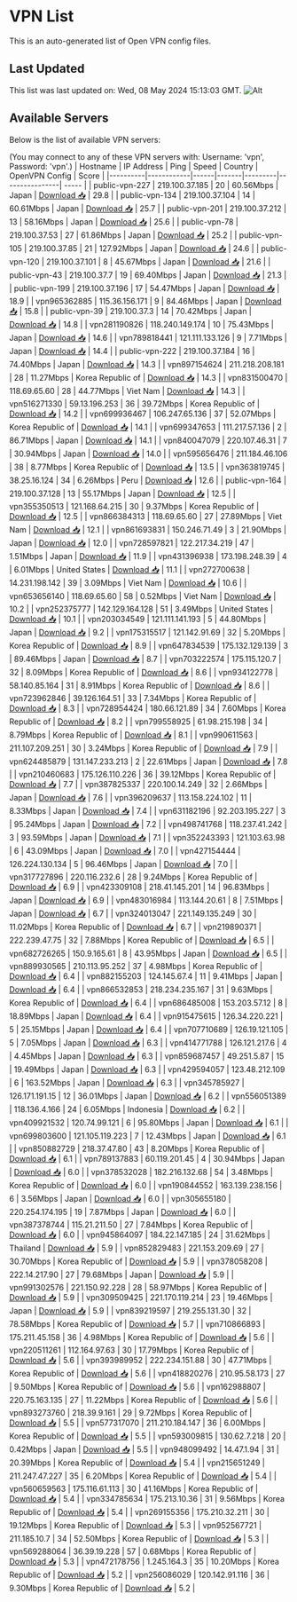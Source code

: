 # VPN List

This is an auto-generated list of Open VPN config files.

## Last Updated

This list was last updated on: Wed, 08 May 2024 15:13:03 GMT.
![Alt](https://repobeats.axiom.co/api/embed/186b98318ef1479477931607c1ad7d823f12451f.svg "Repobeats analytics image")

## Available Servers

Below is the list of available VPN servers:

(You may connect to any of these VPN servers with: Username: 'vpn', Password: 'vpn'.)
| Hostname | IP Address | Ping | Speed | Country | OpenVPN Config | Score |
|----------|------------|------|-------|---------|----------------| ----- |
| public-vpn-227 | 219.100.37.185 | 20 | 60.56Mbps | Japan | [Download 📥](./configs/server_0_JP.ovpn) | 29.8 |
| public-vpn-134 | 219.100.37.104 | 14 | 60.61Mbps | Japan | [Download 📥](./configs/server_1_JP.ovpn) | 25.7 |
| public-vpn-201 | 219.100.37.212 | 13 | 58.16Mbps | Japan | [Download 📥](./configs/server_2_JP.ovpn) | 25.6 |
| public-vpn-78 | 219.100.37.53 | 27 | 61.86Mbps | Japan | [Download 📥](./configs/server_3_JP.ovpn) | 25.2 |
| public-vpn-105 | 219.100.37.85 | 21 | 127.92Mbps | Japan | [Download 📥](./configs/server_4_JP.ovpn) | 24.6 |
| public-vpn-120 | 219.100.37.101 | 8 | 45.67Mbps | Japan | [Download 📥](./configs/server_5_JP.ovpn) | 21.6 |
| public-vpn-43 | 219.100.37.7 | 19 | 69.40Mbps | Japan | [Download 📥](./configs/server_6_JP.ovpn) | 21.3 |
| public-vpn-199 | 219.100.37.196 | 17 | 54.47Mbps | Japan | [Download 📥](./configs/server_7_JP.ovpn) | 18.9 |
| vpn965362885 | 115.36.156.171 | 9 | 84.46Mbps | Japan | [Download 📥](./configs/server_8_JP.ovpn) | 15.8 |
| public-vpn-39 | 219.100.37.3 | 14 | 70.42Mbps | Japan | [Download 📥](./configs/server_9_JP.ovpn) | 14.8 |
| vpn281190826 | 118.240.149.174 | 10 | 75.43Mbps | Japan | [Download 📥](./configs/server_10_JP.ovpn) | 14.6 |
| vpn789818441 | 121.111.133.126 | 9 | 7.71Mbps | Japan | [Download 📥](./configs/server_11_JP.ovpn) | 14.4 |
| public-vpn-222 | 219.100.37.184 | 16 | 74.40Mbps | Japan | [Download 📥](./configs/server_12_JP.ovpn) | 14.3 |
| vpn897154624 | 211.218.208.181 | 28 | 11.27Mbps | Korea Republic of | [Download 📥](./configs/server_13_KR.ovpn) | 14.3 |
| vpn831500470 | 118.69.65.60 | 28 | 44.77Mbps | Viet Nam | [Download 📥](./configs/server_14_VN.ovpn) | 14.3 |
| vpn516271330 | 59.13.196.253 | 36 | 39.72Mbps | Korea Republic of | [Download 📥](./configs/server_15_KR.ovpn) | 14.2 |
| vpn699936467 | 106.247.65.136 | 37 | 52.07Mbps | Korea Republic of | [Download 📥](./configs/server_16_KR.ovpn) | 14.1 |
| vpn699347653 | 111.217.57.136 | 2 | 86.71Mbps | Japan | [Download 📥](./configs/server_17_JP.ovpn) | 14.1 |
| vpn840047079 | 220.107.46.31 | 7 | 30.94Mbps | Japan | [Download 📥](./configs/server_18_JP.ovpn) | 14.0 |
| vpn595656476 | 211.184.46.106 | 38 | 8.77Mbps | Korea Republic of | [Download 📥](./configs/server_19_KR.ovpn) | 13.5 |
| vpn363819745 | 38.25.16.124 | 34 | 6.26Mbps | Peru | [Download 📥](./configs/server_20_PE.ovpn) | 12.6 |
| public-vpn-164 | 219.100.37.128 | 13 | 55.17Mbps | Japan | [Download 📥](./configs/server_21_JP.ovpn) | 12.5 |
| vpn355350513 | 121.168.64.215 | 30 | 9.37Mbps | Korea Republic of | [Download 📥](./configs/server_22_KR.ovpn) | 12.5 |
| vpn866384313 | 118.69.65.60 | 27 | 27.89Mbps | Viet Nam | [Download 📥](./configs/server_23_VN.ovpn) | 12.1 |
| vpn861693831 | 150.246.71.49 | 3 | 21.90Mbps | Japan | [Download 📥](./configs/server_24_JP.ovpn) | 12.0 |
| vpn728597821 | 122.217.34.219 | 47 | 1.51Mbps | Japan | [Download 📥](./configs/server_25_JP.ovpn) | 11.9 |
| vpn431396938 | 173.198.248.39 | 4 | 6.01Mbps | United States | [Download 📥](./configs/server_26_US.ovpn) | 11.1 |
| vpn272700638 | 14.231.198.142 | 39 | 3.09Mbps | Viet Nam | [Download 📥](./configs/server_27_VN.ovpn) | 10.6 |
| vpn653656140 | 118.69.65.60 | 58 | 0.52Mbps | Viet Nam | [Download 📥](./configs/server_28_VN.ovpn) | 10.2 |
| vpn252375777 | 142.129.164.128 | 51 | 3.49Mbps | United States | [Download 📥](./configs/server_29_US.ovpn) | 10.1 |
| vpn203034549 | 121.111.141.193 | 5 | 44.80Mbps | Japan | [Download 📥](./configs/server_30_JP.ovpn) | 9.2 |
| vpn175315517 | 121.142.91.69 | 32 | 5.20Mbps | Korea Republic of | [Download 📥](./configs/server_31_KR.ovpn) | 8.9 |
| vpn647834539 | 175.132.129.139 | 3 | 89.46Mbps | Japan | [Download 📥](./configs/server_32_JP.ovpn) | 8.7 |
| vpn703222574 | 175.115.120.7 | 32 | 8.09Mbps | Korea Republic of | [Download 📥](./configs/server_33_KR.ovpn) | 8.6 |
| vpn934122778 | 58.140.85.164 | 31 | 8.91Mbps | Korea Republic of | [Download 📥](./configs/server_34_KR.ovpn) | 8.6 |
| vpn723962846 | 39.126.164.51 | 33 | 7.34Mbps | Korea Republic of | [Download 📥](./configs/server_35_KR.ovpn) | 8.3 |
| vpn728954424 | 180.66.121.89 | 34 | 7.60Mbps | Korea Republic of | [Download 📥](./configs/server_36_KR.ovpn) | 8.2 |
| vpn799558925 | 61.98.215.198 | 34 | 8.79Mbps | Korea Republic of | [Download 📥](./configs/server_37_KR.ovpn) | 8.1 |
| vpn990611563 | 211.107.209.251 | 30 | 3.24Mbps | Korea Republic of | [Download 📥](./configs/server_38_KR.ovpn) | 7.9 |
| vpn624485879 | 131.147.233.213 | 2 | 22.61Mbps | Japan | [Download 📥](./configs/server_39_JP.ovpn) | 7.8 |
| vpn210460683 | 175.126.110.226 | 36 | 39.12Mbps | Korea Republic of | [Download 📥](./configs/server_40_KR.ovpn) | 7.7 |
| vpn387825337 | 220.100.14.249 | 32 | 2.66Mbps | Japan | [Download 📥](./configs/server_41_JP.ovpn) | 7.6 |
| vpn396209637 | 113.158.224.102 | 11 | 8.33Mbps | Japan | [Download 📥](./configs/server_42_JP.ovpn) | 7.4 |
| vpn631182196 | 92.203.195.227 | 3 | 95.24Mbps | Japan | [Download 📥](./configs/server_43_JP.ovpn) | 7.2 |
| vpn498741768 | 118.237.41.242 | 3 | 93.59Mbps | Japan | [Download 📥](./configs/server_44_JP.ovpn) | 7.1 |
| vpn352243393 | 121.103.63.98 | 6 | 43.09Mbps | Japan | [Download 📥](./configs/server_45_JP.ovpn) | 7.0 |
| vpn427154444 | 126.224.130.134 | 5 | 96.46Mbps | Japan | [Download 📥](./configs/server_46_JP.ovpn) | 7.0 |
| vpn317727896 | 220.116.232.6 | 28 | 9.24Mbps | Korea Republic of | [Download 📥](./configs/server_47_KR.ovpn) | 6.9 |
| vpn423309108 | 218.41.145.201 | 14 | 96.83Mbps | Japan | [Download 📥](./configs/server_48_JP.ovpn) | 6.9 |
| vpn483016984 | 113.144.20.61 | 8 | 7.51Mbps | Japan | [Download 📥](./configs/server_49_JP.ovpn) | 6.7 |
| vpn324013047 | 221.149.135.249 | 30 | 11.02Mbps | Korea Republic of | [Download 📥](./configs/server_50_KR.ovpn) | 6.7 |
| vpn219890371 | 222.239.47.75 | 32 | 7.88Mbps | Korea Republic of | [Download 📥](./configs/server_51_KR.ovpn) | 6.5 |
| vpn682726265 | 150.9.165.61 | 8 | 43.95Mbps | Japan | [Download 📥](./configs/server_52_JP.ovpn) | 6.5 |
| vpn889930565 | 210.113.95.252 | 37 | 4.98Mbps | Korea Republic of | [Download 📥](./configs/server_53_KR.ovpn) | 6.4 |
| vpn882155203 | 124.145.67.4 | 11 | 9.41Mbps | Japan | [Download 📥](./configs/server_54_JP.ovpn) | 6.4 |
| vpn866532853 | 218.234.235.167 | 31 | 9.63Mbps | Korea Republic of | [Download 📥](./configs/server_55_KR.ovpn) | 6.4 |
| vpn686485008 | 153.203.57.12 | 8 | 18.89Mbps | Japan | [Download 📥](./configs/server_56_JP.ovpn) | 6.4 |
| vpn915475615 | 126.34.220.221 | 5 | 25.15Mbps | Japan | [Download 📥](./configs/server_57_JP.ovpn) | 6.4 |
| vpn707710689 | 126.19.121.105 | 5 | 7.05Mbps | Japan | [Download 📥](./configs/server_58_JP.ovpn) | 6.3 |
| vpn414771788 | 126.121.217.6 | 4 | 4.45Mbps | Japan | [Download 📥](./configs/server_59_JP.ovpn) | 6.3 |
| vpn859687457 | 49.251.5.87 | 15 | 19.49Mbps | Japan | [Download 📥](./configs/server_60_JP.ovpn) | 6.3 |
| vpn429594057 | 123.48.212.109 | 6 | 163.52Mbps | Japan | [Download 📥](./configs/server_61_JP.ovpn) | 6.3 |
| vpn345785927 | 126.171.191.15 | 12 | 36.01Mbps | Japan | [Download 📥](./configs/server_62_JP.ovpn) | 6.2 |
| vpn556051389 | 118.136.4.166 | 24 | 6.05Mbps | Indonesia | [Download 📥](./configs/server_63_ID.ovpn) | 6.2 |
| vpn409921532 | 120.74.99.121 | 6 | 95.80Mbps | Japan | [Download 📥](./configs/server_64_JP.ovpn) | 6.1 |
| vpn699803600 | 121.105.119.223 | 7 | 12.43Mbps | Japan | [Download 📥](./configs/server_65_JP.ovpn) | 6.1 |
| vpn850882729 | 218.37.47.80 | 43 | 8.20Mbps | Korea Republic of | [Download 📥](./configs/server_66_KR.ovpn) | 6.1 |
| vpn789137883 | 60.119.201.45 | 4 | 30.94Mbps | Japan | [Download 📥](./configs/server_67_JP.ovpn) | 6.0 |
| vpn378532028 | 182.216.132.68 | 54 | 3.48Mbps | Korea Republic of | [Download 📥](./configs/server_68_KR.ovpn) | 6.0 |
| vpn190844552 | 163.139.238.156 | 6 | 3.56Mbps | Japan | [Download 📥](./configs/server_69_JP.ovpn) | 6.0 |
| vpn305655180 | 220.254.174.195 | 19 | 7.87Mbps | Japan | [Download 📥](./configs/server_70_JP.ovpn) | 6.0 |
| vpn387378744 | 115.21.211.50 | 27 | 7.84Mbps | Korea Republic of | [Download 📥](./configs/server_71_KR.ovpn) | 6.0 |
| vpn945864097 | 184.22.147.185 | 24 | 31.62Mbps | Thailand | [Download 📥](./configs/server_72_TH.ovpn) | 5.9 |
| vpn852829483 | 221.153.209.69 | 27 | 30.70Mbps | Korea Republic of | [Download 📥](./configs/server_73_KR.ovpn) | 5.9 |
| vpn378058208 | 222.14.217.90 | 27 | 79.68Mbps | Japan | [Download 📥](./configs/server_74_JP.ovpn) | 5.9 |
| vpn991302576 | 221.150.92.228 | 28 | 58.97Mbps | Korea Republic of | [Download 📥](./configs/server_75_KR.ovpn) | 5.9 |
| vpn309509425 | 221.170.119.214 | 23 | 19.46Mbps | Japan | [Download 📥](./configs/server_76_JP.ovpn) | 5.9 |
| vpn839219597 | 219.255.131.30 | 32 | 78.58Mbps | Korea Republic of | [Download 📥](./configs/server_77_KR.ovpn) | 5.7 |
| vpn710866893 | 175.211.45.158 | 36 | 4.98Mbps | Korea Republic of | [Download 📥](./configs/server_78_KR.ovpn) | 5.6 |
| vpn220511261 | 112.164.97.63 | 30 | 17.79Mbps | Korea Republic of | [Download 📥](./configs/server_79_KR.ovpn) | 5.6 |
| vpn393989952 | 222.234.151.88 | 30 | 47.71Mbps | Korea Republic of | [Download 📥](./configs/server_80_KR.ovpn) | 5.6 |
| vpn418820276 | 210.95.58.173 | 27 | 9.50Mbps | Korea Republic of | [Download 📥](./configs/server_81_KR.ovpn) | 5.6 |
| vpn162988807 | 220.75.163.135 | 27 | 11.22Mbps | Korea Republic of | [Download 📥](./configs/server_82_KR.ovpn) | 5.6 |
| vpn893273760 | 218.39.9.161 | 29 | 9.72Mbps | Korea Republic of | [Download 📥](./configs/server_83_KR.ovpn) | 5.5 |
| vpn577317070 | 211.210.184.147 | 36 | 6.00Mbps | Korea Republic of | [Download 📥](./configs/server_84_KR.ovpn) | 5.5 |
| vpn593009815 | 130.62.7.218 | 20 | 0.42Mbps | Japan | [Download 📥](./configs/server_85_JP.ovpn) | 5.5 |
| vpn948099492 | 14.47.1.94 | 31 | 20.39Mbps | Korea Republic of | [Download 📥](./configs/server_86_KR.ovpn) | 5.4 |
| vpn215651249 | 211.247.47.227 | 35 | 6.20Mbps | Korea Republic of | [Download 📥](./configs/server_87_KR.ovpn) | 5.4 |
| vpn560659563 | 175.116.61.113 | 30 | 41.16Mbps | Korea Republic of | [Download 📥](./configs/server_88_KR.ovpn) | 5.4 |
| vpn334785634 | 175.213.10.36 | 31 | 9.56Mbps | Korea Republic of | [Download 📥](./configs/server_89_KR.ovpn) | 5.4 |
| vpn269155356 | 175.210.32.211 | 30 | 19.12Mbps | Korea Republic of | [Download 📥](./configs/server_90_KR.ovpn) | 5.3 |
| vpn952567721 | 211.185.10.7 | 34 | 52.50Mbps | Korea Republic of | [Download 📥](./configs/server_91_KR.ovpn) | 5.3 |
| vpn569288064 | 36.39.19.228 | 57 | 0.68Mbps | Korea Republic of | [Download 📥](./configs/server_92_KR.ovpn) | 5.3 |
| vpn472178756 | 1.245.164.3 | 35 | 10.20Mbps | Korea Republic of | [Download 📥](./configs/server_93_KR.ovpn) | 5.2 |
| vpn256086029 | 120.142.91.116 | 36 | 9.30Mbps | Korea Republic of | [Download 📥](./configs/server_94_KR.ovpn) | 5.2 |

